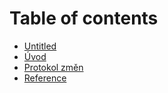# Table of contents

* [Untitled](README.md)
* [Úvod](uvod.md)
* [Protokol změn](protokol-zmen.md)
* [Reference](reference.md)

